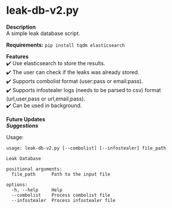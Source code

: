 # leak-db-v2.py
**Description** <br />
A simple leak database script. <br />

**Requirements:**
```pip install tqdm elasticsearch```

**Features** <br />
:heavy_check_mark: Use elasticsearch to store the results. <br />
:heavy_check_mark: The user can check if the leaks was already stored. <br />
:heavy_check_mark: Supports combolist format (user:pass or email:pass). <br />
:heavy_check_mark: Supports infostealer logs (needs to be parsed to csv) format (url,user,pass or url,email,pass). <br />
:heavy_check_mark: Can be used in background. <br />

**Future Updates** <br />
***Suggestions***

Usage:
```
usage: leak-db-v2.py [--combolist] [--infostealer] file_path

Leak Database

positional arguments:
  file_path      Path to the input file

options:
  -h, --help     Help
  --combolist    Process combolist file
  --infostealer  Process infostealer file
```
